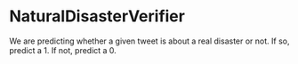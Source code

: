 # NaturalDisasterVerifier
We are predicting whether a given tweet is about a real disaster or not. If so, predict a 1. If not, predict a 0.
